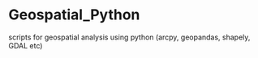 # Geospatial_Python
scripts for geospatial analysis using python (arcpy, geopandas, shapely, GDAL etc)
